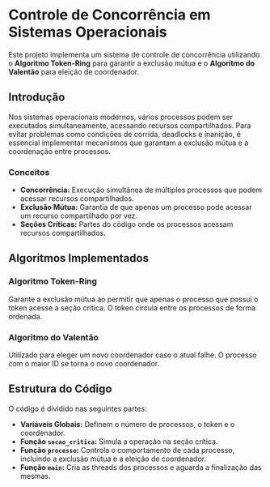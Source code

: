 # Controle de Concorrência em Sistemas Operacionais

Este projeto implementa um sistema de controle de concorrência utilizando o **Algoritmo Token-Ring** para garantir a exclusão mútua e o **Algoritmo do Valentão** para eleição de coordenador.

## Introdução

Nos sistemas operacionais modernos, vários processos podem ser executados simultaneamente, acessando recursos compartilhados. Para evitar problemas como condições de corrida, deadlocks e inanição, é essencial implementar mecanismos que garantam a exclusão mútua e a coordenação entre processos.

### Conceitos

- **Concorrência:** Execução simultânea de múltiplos processos que podem acessar recursos compartilhados.
- **Exclusão Mútua:** Garantia de que apenas um processo pode acessar um recurso compartilhado por vez.
- **Seções Críticas:** Partes do código onde os processos acessam recursos compartilhados.

## Algoritmos Implementados

### Algoritmo Token-Ring

Garante a exclusão mútua ao permitir que apenas o processo que possui o token acesse a seção crítica. O token circula entre os processos de forma ordenada.

### Algoritmo do Valentão

Utilizado para eleger um novo coordenador caso o atual falhe. O processo com o maior ID se torna o novo coordenador.

## Estrutura do Código

O código é dividido nas seguintes partes:

- **Variáveis Globais:** Definem o número de processos, o token e o coordenador.
- **Função `secao_critica`:** Simula a operação na seção crítica.
- **Função `processo`:** Controla o comportamento de cada processo, incluindo a exclusão mútua e a eleição de coordenador.
- **Função `main`:** Cria as threads dos processos e aguarda a finalização das mesmas.
